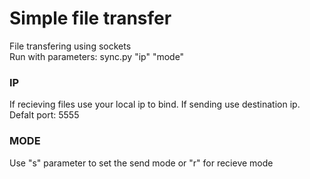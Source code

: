 # Simple file transfer
File transfering using sockets<br>
Run with parameters: sync.py "ip" "mode"<br>
<h3>IP</h3>If recieving files use your local ip to bind. If sending use destination ip. Defalt port: 5555<br>
<h3>MODE</h3> Use "s" parameter to set the send mode or "r" for recieve mode
